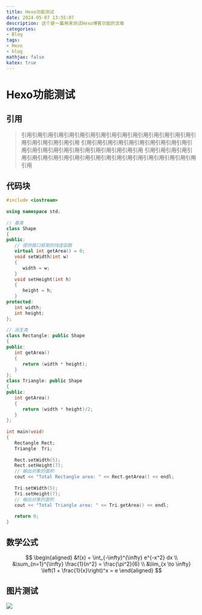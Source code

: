 ```yaml
---
title: Hexo功能测试
date: 2024-05-07 13:55:07
description: 这个是一篇用来测试Hexo博客功能的文章
categories:
- Blog
tags:
- Hexo
- blog
mathjax: false
katex: true
---
```


# Hexo功能测试

## 引用

> 引用引用引用引用引用引用引用引用引用引用引用引用引用引用引用引用引用引用引用引用引用引用
> 引用引用引用引用引用引用引用引用引用引用引用引用引用引用引用引用引用引用引用引用引用引用
> 引用引用引用引用引用引用引用引用引用引用引用引用引用引用引用引用引用引用引用引用引用引用

## 代码块

```c++ test.cpp
#include <iostream>
 
using namespace std;
 
// 基类
class Shape 
{
public:
   // 提供接口框架的纯虚函数
   virtual int getArea() = 0;
   void setWidth(int w)
   {
      width = w;
   }
   void setHeight(int h)
   {
      height = h;
   }
protected:
   int width;
   int height;
};
 
// 派生类
class Rectangle: public Shape
{
public:
   int getArea()
   { 
      return (width * height); 
   }
};
class Triangle: public Shape
{
public:
   int getArea()
   { 
      return (width * height)/2; 
   }
};
 
int main(void)
{
   Rectangle Rect;
   Triangle  Tri;
 
   Rect.setWidth(5);
   Rect.setHeight(7);
   // 输出对象的面积
   cout << "Total Rectangle area: " << Rect.getArea() << endl;
 
   Tri.setWidth(5);
   Tri.setHeight(7);
   // 输出对象的面积
   cout << "Total Triangle area: " << Tri.getArea() << endl; 
 
   return 0;
}
```

## 数学公式

$$
\begin{aligned}
    &f(x) = \int_{-\infty}^{\infty} e^{-x^2} dx \\
    &\sum_{n=1}^{\infty} \frac{1}{n^2} = \frac{\pi^2}{6} \\
    &\lim_{x \to \infty} \left(1 + \frac{1}{x}\right)^x = e
\end{aligned}
$$

## 图片测试

<img src="测试图片.png" style="max_width:50%">


